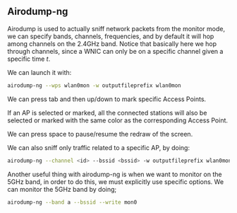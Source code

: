 ## Airodump-ng

Airodump is used to actually sniff network packets from the monitor mode, we can
specify bands, channels, frequencies, and by default it will hop among channels
on the 2.4GHz band.
Notice that basically here we hop through channels, since a WNIC can only be on
a specific channel given a specific time *t*.

We can launch it with:
```sh
airodump-ng --wps wlan0mon -w outputfileprefix wlan0mon
```

We can press tab and then up/down to mark specific Access Points.

If an AP is selected or marked, all the connected stations will also be
selected or marked with the same color as the corresponding Access Point.

We can press space to pause/resume the redraw of the screen.

We can also sniff only traffic related to a specific AP, by doing:
```sh
airodump-ng --channel <id> --bssid <bssid> -w outputfileprefix wlan0mon
```

Another useful thing with airodump-ng is when we want to monitor on the 5GHz
band, in order to do this, we must explicitly use specific options.
We can monitor the 5GHz band by doing;
```sh
airodump-ng --band a --bssid --write mon0
```
